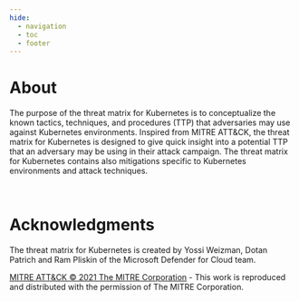 ```yaml
---
hide:
  - navigation
  - toc
  - footer
---
```


# About

The purpose of the threat matrix for Kubernetes is to conceptualize the known tactics, techniques, and procedures (TTP) that adversaries may use against Kubernetes environments. Inspired from MITRE ATT&CK, the threat matrix for Kubernetes is designed to give quick insight into a potential TTP that an adversary may be using in their attack campaign. The threat matrix for Kubernetes contains also mitigations specific to Kubernetes environments and attack techniques.

<br>

# Acknowledgments 

The threat matrix for Kubernetes is created by Yossi Weizman, Dotan Patrich and Ram Pliskin of the Microsoft Defender for Cloud team. 
 
 [MITRE ATT&CK © 2021 The MITRE Corporation](https://attack.mitre.org/resources/terms-of-use/) - This work is reproduced and distributed with the permission of The MITRE Corporation.
 
